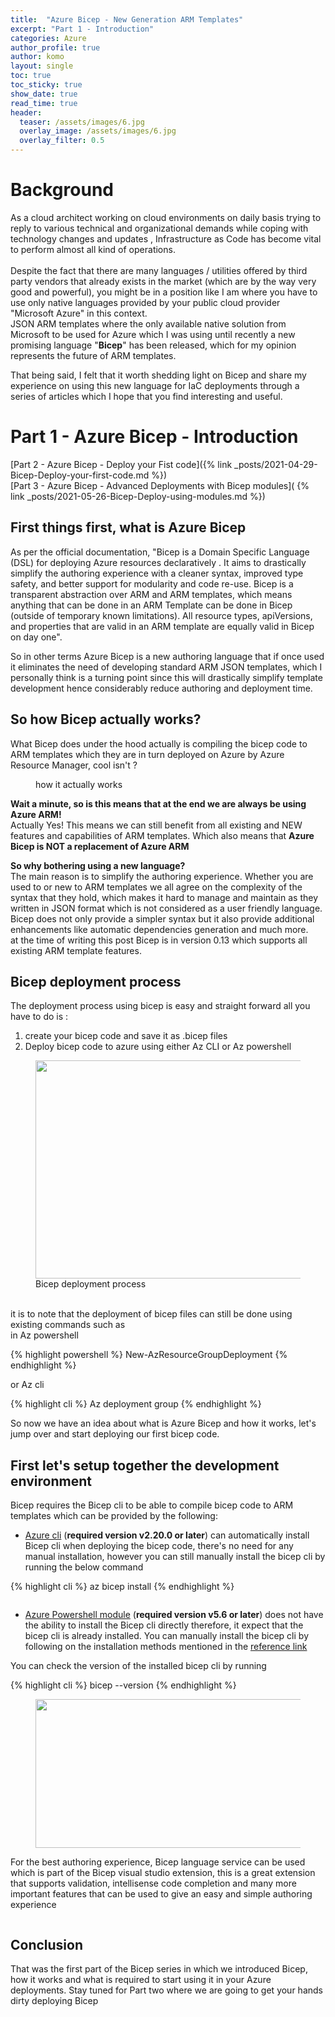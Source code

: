```yaml
---
title:  "Azure Bicep - New Generation ARM Templates"
excerpt: "Part 1 - Introduction"
categories: Azure
author_profile: true
author: komo
layout: single
toc: true
toc_sticky: true
show_date: true
read_time: true
header:
  teaser: /assets/images/6.jpg
  overlay_image: /assets/images/6.jpg
  overlay_filter: 0.5
---
```

# Background

<p>As a cloud architect working on cloud environments on daily basis trying to reply to various technical and organizational demands while coping with technology changes and updates , Infrastructure as Code has become vital to perform almost all kind of operations. <br><br>Despite the fact that there are many languages / utilities offered by third party vendors that already exists in the market (which are by the way very good and powerful), you might be in a position like I am where you have to use only native languages provided by your public cloud provider "Microsoft Azure" in this context. <br>JSON ARM templates where the only available native solution from Microsoft to be used for Azure which I was using until recently a new promising language "<strong>Bicep</strong>" has been released, which for my opinion represents the future of ARM templates.</p>

<p>That being said, I felt that it worth shedding light on Bicep and share my experience on using this new language for IaC deployments through a series of articles which I hope that you find interesting and useful.</p>

# Part 1 - Azure Bicep - Introduction
[Part 2 - Azure Bicep - Deploy your Fist code]({% link _posts/2021-04-29-Bicep-Deploy-your-first-code.md %}) <br>
[Part 3 - Azure Bicep - Advanced Deployments with Bicep modules]( {% link _posts/2021-05-26-Bicep-Deploy-using-modules.md %})


## First things first, what is Azure Bicep

As per the official documentation, "Bicep is a Domain Specific Language (DSL) for deploying Azure resources declaratively . It aims to drastically simplify the authoring experience with a cleaner syntax, improved type safety, and better support for modularity and code re-use.
Bicep is a transparent abstraction over ARM and ARM templates, which means anything that can be done in an ARM Template can be done in Bicep (outside of temporary known limitations).
All resource types, apiVersions, and properties that are valid in an ARM template are equally valid in Bicep on day one".

So in other terms Azure Bicep is a new authoring language that if once used it eliminates the need of developing standard ARM JSON templates, which I personally think is a turning point since this will drastically simplify template development hence considerably reduce authoring and deployment time.

## So how Bicep actually works?

What Bicep does under the hood actually is compiling the bicep code to ARM templates which they are in turn deployed on Azure by Azure Resource Manager, cool isn't ?

<figure class="wp-block-image size-full is-style-default"><img src="https://zerohoursleep.net/wp-content/uploads/2021/04/image-2.png" alt="" class="wp-image-2418"/><figcaption>how it actually works</figcaption></figure>


<p><strong>Wait a minute, so is this means that at the end we are always be using Azure ARM! </strong><br>Actually Yes! This means we can still benefit from all existing and NEW features and capabilities of ARM templates. Which also means that <strong>Azure Bicep is NOT a replacement of Azure ARM</strong></p>

<p><strong>So why bothering using a new language?</strong>
<br>The main reason is to simplify the authoring experience. Whether you are used to or new to ARM templates we all agree on the complexity of the syntax that they hold, which makes it hard to manage and maintain as they written in JSON format which is not considered as a user friendly language. Bicep does not only provide a simpler syntax but it also provide additional enhancements like automatic dependencies generation and much more. <br>at the time of writing this post Bicep is in version 0.13 which supports all existing ARM template features.</p>

## Bicep deployment process

The deployment process using bicep is easy and straight forward all you have to do is :
1) create your bicep code and save it as .bicep files
2) Deploy bicep code to azure using either Az CLI or Az powershell

<figure class="wp-block-image size-full is-resized is-style-default"><img src="https://zerohoursleep.net/wp-content/uploads/2021/04/image-8.png" alt="" class="wp-image-2427" width="721" height="349"/><figcaption>Bicep deployment process</figcaption></figure>
<p><br>it is to note that the deployment of bicep files can still be done using existing commands such as<br>in Az powershell</p>

{% highlight powershell %}
New-AzResourceGroupDeployment 
{% endhighlight %} 

or Az cli

{% highlight cli %}
Az deployment group
{% endhighlight %} 

So now we have an idea about what is Azure Bicep and how it works, let's jump over and start deploying our first bicep code.

## First let's setup together the development environment

<p>Bicep requires the Bicep cli to be able to compile bicep code to ARM templates which can be provided by the following:</p>

<ul><li><a href="https://docs.microsoft.com/en-us/cli/azure/install-azure-cli" target="_blank" rel="noreferrer noopener">Azure cli</a> (<strong>required version v2.20.0 or later</strong>) can automatically install Bicep cli when deploying the bicep code, there's no need for any manual installation, however you can still manually install the bicep cli by running the below command</li></ul>

{% highlight cli %}
az bicep install
{% endhighlight %} 

<figure class="wp-block-image size-large is-style-default"><img src="https://zerohoursleep.net/wp-content/uploads/2021/04/pages_Azure-Bicep-New-generation-ARM-Templates_1617049424645_0.png" alt="" class="wp-image-2429"/></figure>

<ul><li><a href="https://docs.microsoft.com/en-us/powershell/azure/install-az-ps?view=azps-5.7.0">Azure </a><a href="https://docs.microsoft.com/en-us/powershell/azure/install-az-ps?view=azps-5.7.0" target="_blank" rel="noreferrer noopener">Powershell</a><a href="https://docs.microsoft.com/en-us/powershell/azure/install-az-ps?view=azps-5.7.0"> module</a> (<strong>required version v5.6 or later</strong>) does not have the ability to install the Bicep cli directly therefore, it expect that the bicep cli is already installed. You can manually install the bicep cli by following on the installation methods mentioned in the <a href="https://github.com/Azure/bicep/blob/main/docs/installing.md#manually-install" target="_blank" rel="noreferrer noopener">reference link</a></li></ul>

You can check the version of the installed bicep cli by running

{% highlight cli %}
bicep --version
{% endhighlight %} 

<figure class="wp-block-image size-large is-resized is-style-default"><img src="https://zerohoursleep.net/wp-content/uploads/2021/04/pages_Azure-Bicep-New-generation-ARM-Templates_1617050660001_0.png" alt="" class="wp-image-2430" width="680" height="238"/></figure>

For the best authoring experience, Bicep language service can be used which is part of the Bicep visual studio extension, this is a great extension that supports validation, intellisense code completion and many more important features that can be used to give an easy and simple authoring experience

<figure class="wp-block-image size-large is-style-default"><img src="https://zerohoursleep.net/wp-content/uploads/2021/04/pages_Azure-Bicep-New-generation-ARM-Templates_1617050798507_0.png" alt="" class="wp-image-2431"/></figure>

## Conclusion

That was the first part of the Bicep series in which we introduced Bicep, how it works and what is required to start using it in your Azure deployments.
Stay tuned for Part two where we are going to get your hands dirty deploying Bicep



